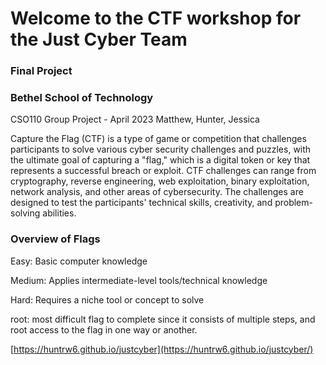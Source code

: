 
# Welcome to the CTF workshop for the Just Cyber Team

### Final Project

### Bethel School of Technology
CSO110 Group Project - April 2023
Matthew, Hunter, Jessica

Capture the Flag (CTF) is a type of game or competition that challenges participants to solve various cyber security challenges and puzzles, with the ultimate goal of capturing a "flag," which is a digital token or key that represents a successful breach or exploit.
CTF challenges can range from cryptography, reverse engineering, web exploitation, binary exploitation, network analysis, and other areas of cybersecurity. The challenges are designed to test the participants' technical skills, creativity, and problem-solving abilities.

### Overview of Flags
Easy: Basic computer knowledge

Medium: Applies intermediate-level tools/technical knowledge

Hard: Requires a niche tool or concept to solve

root: most difficult flag to complete since it consists of multiple steps, and root access to the flag in one way or another. 


[https://huntrw6.github.io/justcyber](https://huntrw6.github.io/justcyber/)

